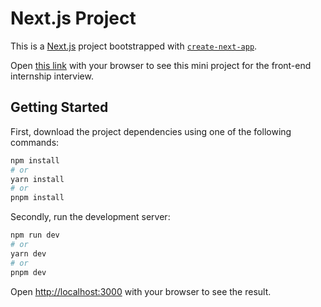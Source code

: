 # Next.js Project

This is a [Next.js](https://nextjs.org/) project bootstrapped with [`create-next-app`](https://github.com/vercel/next.js/tree/canary/packages/create-next-app).

Open [this link](https://motor-k-4zpn.vercel.app/) with your browser to see this mini project for the front-end internship interview.

## Getting Started

First, download the project dependencies using one of the following commands:

```bash
npm install
# or
yarn install
# or
pnpm install
```
Secondly, run the development server:

```bash
npm run dev
# or
yarn dev
# or
pnpm dev
```

Open [http://localhost:3000](http://localhost:3000) with your browser to see the result.


